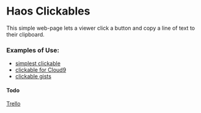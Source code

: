 # Haos Clickables

This simple web-page lets a viewer click a button and copy a line of text to their clipboard.

### Examples of Use:

* [simplest clickable](https://benjaminhaos.github.io/haos_clickables/index.html)
* [clickable for Cloud9](https://benjaminhaos.github.io/haos_clickables/cloud9_clickable.html)
* [clickable gists](https://benjaminhaos.github.io/haos_clickables/clickable_gists.html)

#### Todo

[Trello](https://trello.com/b/WM3zsLtV)
